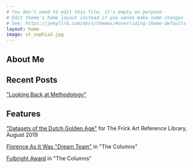 ```yaml
---
# You don't need to edit this file, it's empty on purpose.
# Edit theme's home layout instead if you wanna make some changes
# See: https://jekyllrb.com/docs/themes/#overriding-theme-defaults
layout: home
image: st_sophia2.jpg
---
```

## About Me


## Recent Posts
["Looking Back at Methodology"]()

## Features
["Datasets of the Dutch Golden Age"](https://www.frick.org/blogs/photoarchive/datasets_dutch_golden_age) for The Frick Art Reference Library, August 2019

[Florence As It Was "Dream Team"](https://columns.wlu.edu/dream-team-recreates-15th-century-florence/) in "The Columns"

[Fulbright Award](https://columns.wlu.edu/wls-katherine-dau-awarded-fulbright/) in "The Columns"
